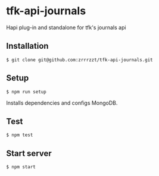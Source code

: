 # tfk-api-journals

Hapi plug-in and standalone for tfk's journals api

## Installation
```
$ git clone git@github.com:zrrrzzt/tfk-api-journals.git
```

## Setup
```
$ npm run setup
```

Installs dependencies and configs MongoDB.


## Test
```
$ npm test
```

## Start server
```
$ npm start
```